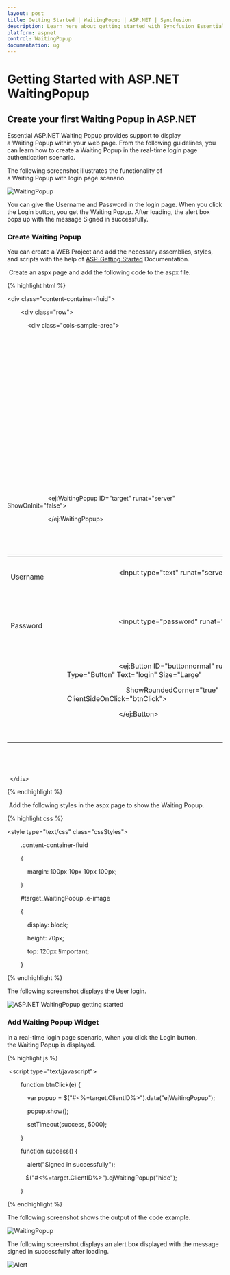 ```yaml
---
layout: post
title: Getting Started | WaitingPopup | ASP.NET | Syncfusion
description: Learn here about getting started with Syncfusion Essential ASP.NET WaitingPopup Control, its elements, and more.
platform: aspnet
control: WaitingPopup
documentation: ug
---
```


# Getting Started with ASP.NET WaitingPopup

## Create your first Waiting Popup in ASP.NET  

Essential ASP.NET Waiting Popup provides support to display a Waiting Popup within your web page. From the following guidelines, you can learn how to create a Waiting Popup in the real-time login page authentication scenario.

The following screenshot illustrates the functionality of a Waiting Popup with login page scenario.

![WaitingPopup](Getting-Started_images/Getting-Started_img1.jpeg) 



You can give the Username and Password in the login page. When you click the Login button, you get the Waiting Popup. After loading, the alert box pops up with the message Signed in successfully.

### Create Waiting Popup

You can create a WEB Project and add the necessary assemblies, styles, and scripts with the help of [ASP-Getting Started](https://help.syncfusion.com/aspnetmvc/captcha/getting-started#create-your-first-captcha-in-aspnet-mvc) Documentation.

 Create an aspx page and add the following code to the aspx file.

{% highlight html %}

<div class="content-container-fluid">

        <div class="row">

            <div class="cols-sample-area">

                <table>

                    <tr>

                        <td>

                            Username

                        </td>

                        <td>

                            <input type="text" runat="server">

                        </td>

                    </tr>

                    <tr>

                        <td>

                            Password

                        </td>

                        <td>

                            <input type="password" runat="server">

                        </td>

                    </tr>

                    <tr>

                        <td>

                        </td>

                        <td>

                            <ej:Button ID="buttonnormal" runat="server" Type="Button" Text="login" Size="Large"

                                ShowRoundedCorner="true" ClientSideOnClick="btnClick">

                            </ej:Button>

                        </td>

                        <ej:WaitingPopup ID="target" runat="server" ShowOnInit="false">

                        </ej:WaitingPopup>

                    </tr>

                </table>

            </div>

        </div>

     </div>

{% endhighlight %}

 Add the following styles in the aspx page to show the Waiting Popup.



{% highlight css %}

<style type="text/css" class="cssStyles">

        .content-container-fluid

        {

            margin: 100px 10px 10px 100px;

        }



        #target_WaitingPopup .e-image

        {

            display: block;

            height: 70px;

            top: 120px !important;

        }

</style>

{% endhighlight %}

The following screenshot displays the User login.

 ![ASP.NET WaitingPopup getting started](Getting-Started_images/Getting-Started_img2.png) 



### Add Waiting Popup Widget

In a real-time login page scenario, when you click the Login button, the Waiting Popup is displayed.

{% highlight js %}

 <script type="text/javascript">

        function btnClick(e) {

            var popup = $("#<%=target.ClientID%>").data("ejWaitingPopup");

            popup.show();

            setTimeout(success, 5000);

        }

        function success() {

            alert("Signed in successfully");

           $("#<%=target.ClientID%>").ejWaitingPopup("hide");

        }

</script>

{% endhighlight %}



The following screenshot shows the output of the code example.

 ![WaitingPopup](Getting-Started_images/Getting-Started_img3.png) 



The following screenshot displays an alert box displayed with the message signed in successfully after loading.

![Alert](Getting-Started_images/Getting-Started_img4.jpeg) 



